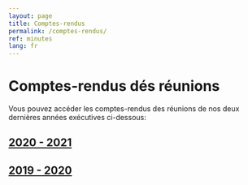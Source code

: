 ```yaml
---
layout: page
title: Comptes-rendus
permalink: /comptes-rendus/
ref: minutes
lang: fr
---
```

# Comptes-rendus dés réunions
Vous pouvez accéder les comptes-rendus des réunions de nos deux dernières années exécutives ci-dessous: 

<h2>
    <a href="https://drive.google.com/drive/folders/1Bbn_NNVZM16kkxMNMAi51HkJn7QumebX?usp=sharing" target="_blank">2020 - 2021</a>
</h2>

<h2>
    <a href="https://drive.google.com/drive/folders/1BzZRzVJMVP12D6vQ_4O1513n0J19O4hE?usp=sharing" target="_blank">2019 - 2020</a>
</h2>
